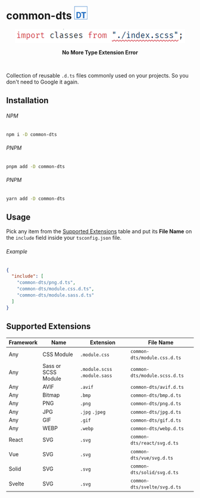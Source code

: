 # common-dts <img src="dts.svg" alt="DTS Logo" width="35"/>

<p align="center">
  <img src="screenshot.png"/>
</p>
<p align="center">
  <b>No More Type Extension Error</b>
</p>

&nbsp;

Collection of reusable `.d.ts` files commonly used on your projects. So you don't need to Google it again.

## Installation

###### NPM

```bash
npm i -D common-dts
```

###### PNPM

```bash
pnpm add -D common-dts
```

###### PNPM

```bash
yarn add -D common-dts
```

## Usage

Pick any item from the [Supported Extensions](#supported-extensions) table and put its **File Name** on the `include` field inside your `tsconfig.json` file.

###### Example

```json
{
  "include": [
    "common-dts/png.d.ts",
    "common-dts/module.css.d.ts",
    "common-dts/module.sass.d.ts"
  ]
}
```

## Supported Extensions
 
| Framework | Name                | Extension                     | File Name                     |
| --------- | ------------------- | ----------------------------- | ----------------------------- |
| Any       | CSS Module          | `.module.css`                 | `common-dts/module.css.d.ts`  |
| Any       | Sass or SCSS Module | `.module.scss` `.module.sass` | `common-dts/module.scss.d.ts` |
| Any       | AVIF                | `.avif`                       | `common-dts/avif.d.ts`        |
| Any       | Bitmap              | `.bmp`                        | `common-dts/bmp.d.ts`         |
| Any       | PNG                 | `.png`                        | `common-dts/png.d.ts`         |
| Any       | JPG                 | `.jpg` `.jpeg`                | `common-dts/jpg.d.ts`         |
| Any       | GIF                 | `.gif`                        | `common-dts/gif.d.ts`         |
| Any       | WEBP                | `.webp`                       | `common-dts/webp.d.ts`        |
| React     | SVG                 | `.svg`                        | `common-dts/react/svg.d.ts`   |
| Vue       | SVG                 | `.svg`                        | `common-dts/vue/svg.d.ts`     |
| Solid     | SVG                 | `.svg`                        | `common-dts/solid/svg.d.ts`   |
| Svelte    | SVG                 | `.svg`                        | `common-dts/svelte/svg.d.ts`  |
